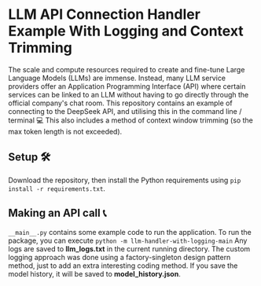 # LLM API Connection Handler Example With Logging and Context Trimming
The scale and compute resources required to create and fine-tune Large Language Models (LLMs) are immense. Instead, many LLM service providers offer an Application Programming Interface (API) where certain services can be linked to an LLM without having to go directly through the official company's chat room. This repository contains an example of connecting to the DeepSeek API, and utilising this in the command line / terminal 💻 This also includes a method of context window trimming (so the max token length is not exceeded).
## Setup 🛠️
Download the repository, then install the Python requirements using `pip install -r requirements.txt`.
## Making an API call 📞
`__main__.py` contains some example code to run the application. To run the package, you can execute `python -m llm-handler-with-logging-main` Any logs are saved to **llm_logs.txt** in the current running directory. The custom logging approach was done using a factory-singleton design pattern method, just to add an extra interesting coding method. If you save the model history, it will be saved to **model_history.json**.
